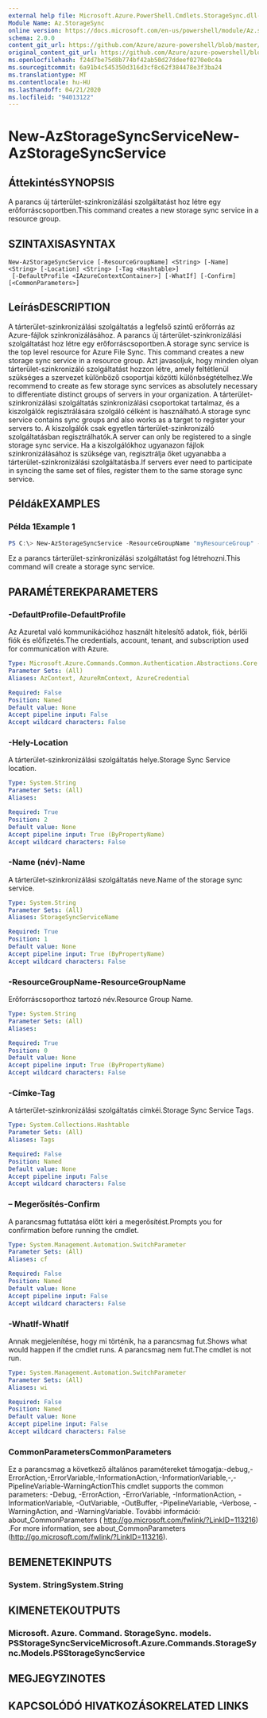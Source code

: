 ```yaml
---
external help file: Microsoft.Azure.PowerShell.Cmdlets.StorageSync.dll-Help.xml
Module Name: Az.StorageSync
online version: https://docs.microsoft.com/en-us/powershell/module/Az.storagesync/new-Azstoragesyncservice
schema: 2.0.0
content_git_url: https://github.com/Azure/azure-powershell/blob/master/src/StorageSync/StorageSync/help/New-AzStorageSyncService.md
original_content_git_url: https://github.com/Azure/azure-powershell/blob/master/src/StorageSync/StorageSync/help/New-AzStorageSyncService.md
ms.openlocfilehash: f24d7be75d8b774bf42ab50d27ddeef0270e0c4a
ms.sourcegitcommit: 6a91b4c545350d316d3cf8c62f384478e3f3ba24
ms.translationtype: MT
ms.contentlocale: hu-HU
ms.lasthandoff: 04/21/2020
ms.locfileid: "94013122"
---
```

# <span data-ttu-id="7cb88-101">New-AzStorageSyncService</span><span class="sxs-lookup"><span data-stu-id="7cb88-101">New-AzStorageSyncService</span></span>

## <span data-ttu-id="7cb88-102">Áttekintés</span><span class="sxs-lookup"><span data-stu-id="7cb88-102">SYNOPSIS</span></span>
<span data-ttu-id="7cb88-103">A parancs új tárterület-szinkronizálási szolgáltatást hoz létre egy erőforráscsoportben.</span><span class="sxs-lookup"><span data-stu-id="7cb88-103">This command creates a new storage sync service in a resource group.</span></span>

## <span data-ttu-id="7cb88-104">SZINTAXISA</span><span class="sxs-lookup"><span data-stu-id="7cb88-104">SYNTAX</span></span>

```
New-AzStorageSyncService [-ResourceGroupName] <String> [-Name] <String> [-Location] <String> [-Tag <Hashtable>]
 [-DefaultProfile <IAzureContextContainer>] [-WhatIf] [-Confirm] [<CommonParameters>]
```

## <span data-ttu-id="7cb88-105">Leírás</span><span class="sxs-lookup"><span data-stu-id="7cb88-105">DESCRIPTION</span></span>
<span data-ttu-id="7cb88-106">A tárterület-szinkronizálási szolgáltatás a legfelső szintű erőforrás az Azure-fájlok szinkronizálásához. A parancs új tárterület-szinkronizálási szolgáltatást hoz létre egy erőforráscsoportben.</span><span class="sxs-lookup"><span data-stu-id="7cb88-106">A storage sync service is the top level resource for Azure File Sync. This command creates a new storage sync service in a resource group.</span></span> <span data-ttu-id="7cb88-107">Azt javasoljuk, hogy minden olyan tárterület-szinkronizáló szolgáltatást hozzon létre, amely feltétlenül szükséges a szervezet különböző csoportjai közötti különbségtételhez.</span><span class="sxs-lookup"><span data-stu-id="7cb88-107">We recommend to create as few storage sync services as absolutely necessary to differentiate distinct groups of servers in your organization.</span></span> <span data-ttu-id="7cb88-108">A tárterület-szinkronizálási szolgáltatás szinkronizálási csoportokat tartalmaz, és a kiszolgálók regisztrálására szolgáló célként is használható.</span><span class="sxs-lookup"><span data-stu-id="7cb88-108">A storage sync service contains sync groups and also works as a target to register your servers to.</span></span> <span data-ttu-id="7cb88-109">A kiszolgálók csak egyetlen tárterület-szinkronizáló szolgáltatásban regisztrálhatók.</span><span class="sxs-lookup"><span data-stu-id="7cb88-109">A server can only be registered to a single storage sync service.</span></span> <span data-ttu-id="7cb88-110">Ha a kiszolgálókhoz ugyanazon fájlok szinkronizálásához is szüksége van, regisztrálja őket ugyanabba a tárterület-szinkronizálási szolgáltatásba.</span><span class="sxs-lookup"><span data-stu-id="7cb88-110">If servers ever need to participate in syncing the same set of files, register them to the same storage sync service.</span></span>

## <span data-ttu-id="7cb88-111">Példák</span><span class="sxs-lookup"><span data-stu-id="7cb88-111">EXAMPLES</span></span>

### <span data-ttu-id="7cb88-112">Példa 1</span><span class="sxs-lookup"><span data-stu-id="7cb88-112">Example 1</span></span>
```powershell
PS C:\> New-AzStorageSyncService -ResourceGroupName "myResourceGroup" -Location "myLocation" -StorageSyncServiceName "myStorageSyncServiceName"
```

<span data-ttu-id="7cb88-113">Ez a parancs tárterület-szinkronizálási szolgáltatást fog létrehozni.</span><span class="sxs-lookup"><span data-stu-id="7cb88-113">This command will create a storage sync service.</span></span>

## <span data-ttu-id="7cb88-114">PARAMÉTEREK</span><span class="sxs-lookup"><span data-stu-id="7cb88-114">PARAMETERS</span></span>

### <span data-ttu-id="7cb88-115">-DefaultProfile</span><span class="sxs-lookup"><span data-stu-id="7cb88-115">-DefaultProfile</span></span>
<span data-ttu-id="7cb88-116">Az Azuretal való kommunikációhoz használt hitelesítő adatok, fiók, bérlői fiók és előfizetés.</span><span class="sxs-lookup"><span data-stu-id="7cb88-116">The credentials, account, tenant, and subscription used for communication with Azure.</span></span>

```yaml
Type: Microsoft.Azure.Commands.Common.Authentication.Abstractions.Core.IAzureContextContainer
Parameter Sets: (All)
Aliases: AzContext, AzureRmContext, AzureCredential

Required: False
Position: Named
Default value: None
Accept pipeline input: False
Accept wildcard characters: False
```

### <span data-ttu-id="7cb88-117">-Hely</span><span class="sxs-lookup"><span data-stu-id="7cb88-117">-Location</span></span>
<span data-ttu-id="7cb88-118">A tárterület-szinkronizálási szolgáltatás helye.</span><span class="sxs-lookup"><span data-stu-id="7cb88-118">Storage Sync Service location.</span></span>

```yaml
Type: System.String
Parameter Sets: (All)
Aliases:

Required: True
Position: 2
Default value: None
Accept pipeline input: True (ByPropertyName)
Accept wildcard characters: False
```

### <span data-ttu-id="7cb88-119">-Name (név)</span><span class="sxs-lookup"><span data-stu-id="7cb88-119">-Name</span></span>
<span data-ttu-id="7cb88-120">A tárterület-szinkronizálási szolgáltatás neve.</span><span class="sxs-lookup"><span data-stu-id="7cb88-120">Name of the storage sync service.</span></span>

```yaml
Type: System.String
Parameter Sets: (All)
Aliases: StorageSyncServiceName

Required: True
Position: 1
Default value: None
Accept pipeline input: True (ByPropertyName)
Accept wildcard characters: False
```

### <span data-ttu-id="7cb88-121">-ResourceGroupName</span><span class="sxs-lookup"><span data-stu-id="7cb88-121">-ResourceGroupName</span></span>
<span data-ttu-id="7cb88-122">Erőforráscsoporthoz tartozó név.</span><span class="sxs-lookup"><span data-stu-id="7cb88-122">Resource Group Name.</span></span>

```yaml
Type: System.String
Parameter Sets: (All)
Aliases:

Required: True
Position: 0
Default value: None
Accept pipeline input: True (ByPropertyName)
Accept wildcard characters: False
```

### <span data-ttu-id="7cb88-123">-Címke</span><span class="sxs-lookup"><span data-stu-id="7cb88-123">-Tag</span></span>
<span data-ttu-id="7cb88-124">A tárterület-szinkronizálási szolgáltatás címkéi.</span><span class="sxs-lookup"><span data-stu-id="7cb88-124">Storage Sync Service Tags.</span></span>

```yaml
Type: System.Collections.Hashtable
Parameter Sets: (All)
Aliases: Tags

Required: False
Position: Named
Default value: None
Accept pipeline input: False
Accept wildcard characters: False
```

### <span data-ttu-id="7cb88-125">– Megerősítés</span><span class="sxs-lookup"><span data-stu-id="7cb88-125">-Confirm</span></span>
<span data-ttu-id="7cb88-126">A parancsmag futtatása előtt kéri a megerősítést.</span><span class="sxs-lookup"><span data-stu-id="7cb88-126">Prompts you for confirmation before running the cmdlet.</span></span>

```yaml
Type: System.Management.Automation.SwitchParameter
Parameter Sets: (All)
Aliases: cf

Required: False
Position: Named
Default value: None
Accept pipeline input: False
Accept wildcard characters: False
```

### <span data-ttu-id="7cb88-127">-WhatIf</span><span class="sxs-lookup"><span data-stu-id="7cb88-127">-WhatIf</span></span>
<span data-ttu-id="7cb88-128">Annak megjelenítése, hogy mi történik, ha a parancsmag fut.</span><span class="sxs-lookup"><span data-stu-id="7cb88-128">Shows what would happen if the cmdlet runs.</span></span> <span data-ttu-id="7cb88-129">A parancsmag nem fut.</span><span class="sxs-lookup"><span data-stu-id="7cb88-129">The cmdlet is not run.</span></span>

```yaml
Type: System.Management.Automation.SwitchParameter
Parameter Sets: (All)
Aliases: wi

Required: False
Position: Named
Default value: None
Accept pipeline input: False
Accept wildcard characters: False
```

### <span data-ttu-id="7cb88-130">CommonParameters</span><span class="sxs-lookup"><span data-stu-id="7cb88-130">CommonParameters</span></span>
<span data-ttu-id="7cb88-131">Ez a parancsmag a következő általános paramétereket támogatja:-debug,-ErrorAction,-ErrorVariable,-InformationAction,-InformationVariable,-,-PipelineVariable-WarningAction</span><span class="sxs-lookup"><span data-stu-id="7cb88-131">This cmdlet supports the common parameters: -Debug, -ErrorAction, -ErrorVariable, -InformationAction, -InformationVariable, -OutVariable, -OutBuffer, -PipelineVariable, -Verbose, -WarningAction, and -WarningVariable.</span></span> <span data-ttu-id="7cb88-132">További információ: about_CommonParameters ( http://go.microsoft.com/fwlink/?LinkID=113216) .</span><span class="sxs-lookup"><span data-stu-id="7cb88-132">For more information, see about_CommonParameters (http://go.microsoft.com/fwlink/?LinkID=113216).</span></span>

## <span data-ttu-id="7cb88-133">BEMENETEK</span><span class="sxs-lookup"><span data-stu-id="7cb88-133">INPUTS</span></span>

### <span data-ttu-id="7cb88-134">System. String</span><span class="sxs-lookup"><span data-stu-id="7cb88-134">System.String</span></span>

## <span data-ttu-id="7cb88-135">KIMENETEK</span><span class="sxs-lookup"><span data-stu-id="7cb88-135">OUTPUTS</span></span>

### <span data-ttu-id="7cb88-136">Microsoft. Azure. Command. StorageSync. models. PSStorageSyncService</span><span class="sxs-lookup"><span data-stu-id="7cb88-136">Microsoft.Azure.Commands.StorageSync.Models.PSStorageSyncService</span></span>

## <span data-ttu-id="7cb88-137">MEGJEGYZI</span><span class="sxs-lookup"><span data-stu-id="7cb88-137">NOTES</span></span>

## <span data-ttu-id="7cb88-138">KAPCSOLÓDÓ HIVATKOZÁSOK</span><span class="sxs-lookup"><span data-stu-id="7cb88-138">RELATED LINKS</span></span>
